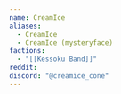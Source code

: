 ```yaml
---
name: CreamIce
aliases:
  - CreamIce
  - CreamIce (mysteryface)
factions:
  - "[[Kessoku Band]]"
reddit: 
discord: "@creamice_cone"
---
```

